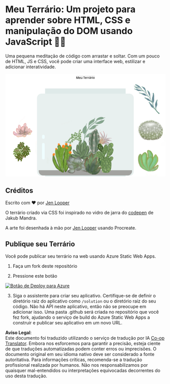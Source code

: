 <!--
CO_OP_TRANSLATOR_METADATA:
{
  "original_hash": "6329fbe8bd936068debd78cca6f09c0a",
  "translation_date": "2025-08-25T21:31:24+00:00",
  "source_file": "3-terrarium/solution/README.md",
  "language_code": "br"
}
-->
# Meu Terrário: Um projeto para aprender sobre HTML, CSS e manipulação do DOM usando JavaScript 🌵🌱

Uma pequena meditação de código com arrastar e soltar. Com um pouco de HTML, JS e CSS, você pode criar uma interface web, estilizar e adicionar interatividade.

![meu terrário](../../../../translated_images/screenshot_gray.0c796099a1f9f25e40aa55ead81f268434c00af30d7092490759945eda63067d.br.png)

## Créditos

Escrito com ♥️ por [Jen Looper](https://www.twitter.com/jenlooper)

O terrário criado via CSS foi inspirado no vidro de jarra do [codepen](https://codepen.io/Rotarepmi/pen/rjpNZY) de Jakub Mandra.

A arte foi desenhada à mão por [Jen Looper](http://jenlooper.com) usando Procreate.

## Publique seu Terrário

Você pode publicar seu terrário na web usando Azure Static Web Apps.

1. Faça um fork deste repositório

2. Pressione este botão

[![Botão de Deploy para Azure](https://aka.ms/deploytoazurebutton)](https://portal.azure.com/?feature.customportal=false&WT.mc_id=academic-77807-sagibbon#create/Microsoft.StaticApp)

3. Siga o assistente para criar seu aplicativo. Certifique-se de definir o diretório raiz do aplicativo como `/solution` ou o diretório raiz do seu código. Não há API neste aplicativo, então não se preocupe em adicionar isso. Uma pasta .github será criada no repositório que você fez fork, ajudando o serviço de build do Azure Static Web Apps a construir e publicar seu aplicativo em um novo URL.

**Aviso Legal**:  
Este documento foi traduzido utilizando o serviço de tradução por IA [Co-op Translator](https://github.com/Azure/co-op-translator). Embora nos esforcemos para garantir a precisão, esteja ciente de que traduções automatizadas podem conter erros ou imprecisões. O documento original em seu idioma nativo deve ser considerado a fonte autoritativa. Para informações críticas, recomenda-se a tradução profissional realizada por humanos. Não nos responsabilizamos por quaisquer mal-entendidos ou interpretações equivocadas decorrentes do uso desta tradução.